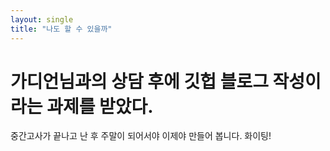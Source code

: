 ```yaml
---
layout: single
title: "나도 할 수 있을까"
---
```


# 가디언님과의 상담 후에 깃헙 블로그 작성이라는 과제를 받았다. 

중간고사가 끝나고 난 후 주말이 되어서야 이제야 만들어 봅니다. 
화이팅!
